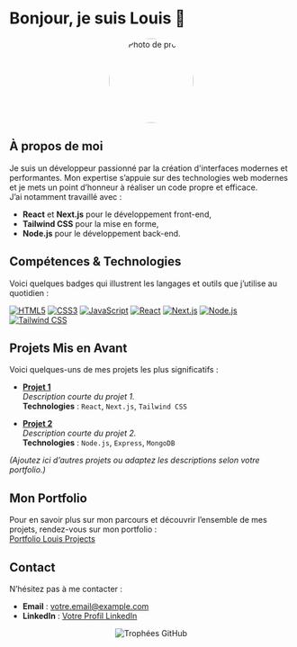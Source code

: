<!-- Titre principal -->
# Bonjour, je suis Louis 👋

<!-- (Optionnel) Vous pouvez afficher ici une image de profil personnalisée -->
<p align="center">
  <img src="https://github.com/VOTRE_NOM_UTILISATEUR.png" alt="Photo de profil" width="150" style="border-radius: 50%;">
</p>

## À propos de moi

Je suis un développeur passionné par la création d'interfaces modernes et performantes. Mon expertise s’appuie sur des technologies web modernes et je mets un point d’honneur à réaliser un code propre et efficace.  
J’ai notamment travaillé avec :
- **React** et **Next.js** pour le développement front-end,
- **Tailwind CSS** pour la mise en forme,
- **Node.js** pour le développement back-end.

## Compétences & Technologies

Voici quelques badges qui illustrent les langages et outils que j’utilise au quotidien :

[![HTML5](https://img.shields.io/badge/HTML5-E34F26?style=flat-square&logo=html5&logoColor=white)](https://developer.mozilla.org/fr/docs/Web/HTML)
[![CSS3](https://img.shields.io/badge/CSS3-1572B6?style=flat-square&logo=css3)](https://developer.mozilla.org/fr/docs/Web/CSS)
[![JavaScript](https://img.shields.io/badge/JavaScript-F7DF1E?style=flat-square&logo=javascript&logoColor=black)](https://developer.mozilla.org/fr/docs/Web/JavaScript)
[![React](https://img.shields.io/badge/React-61DAFB?style=flat-square&logo=react&logoColor=black)](https://fr.reactjs.org/)
[![Next.js](https://img.shields.io/badge/Next.js-000000?style=flat-square&logo=next.js&logoColor=white)](https://nextjs.org/)
[![Node.js](https://img.shields.io/badge/Node.js-339933?style=flat-square&logo=nodedotjs&logoColor=white)](https://nodejs.org/)
[![Tailwind CSS](https://img.shields.io/badge/Tailwind_CSS-38B2AC?style=flat-square&logo=tailwind-css&logoColor=white)](https://tailwindcss.com/)

## Projets Mis en Avant

Voici quelques-uns de mes projets les plus significatifs :

- [**Projet 1**](https://lien-vers-projet-1.com)  
  *Description courte du projet 1.*  
  **Technologies** : `React`, `Next.js`, `Tailwind CSS`

- [**Projet 2**](https://lien-vers-projet-2.com)  
  *Description courte du projet 2.*  
  **Technologies** : `Node.js`, `Express`, `MongoDB`

*(Ajoutez ici d’autres projets ou adaptez les descriptions selon votre portfolio.)*

## Mon Portfolio

Pour en savoir plus sur mon parcours et découvrir l’ensemble de mes projets, rendez-vous sur mon portfolio :  
[Portfolio Louis Projects](https://portfolio-louis-projects-437ea021.vercel.app/)

## Contact

N’hésitez pas à me contacter :  
- **Email** : [votre.email@example.com](mailto:votre.email@example.com)  
- **LinkedIn** : [Votre Profil LinkedIn](https://www.linkedin.com/in/votreprofil/)

<!-- (Optionnel) Section Réalisations GitHub -->
<p align="center">
  <img src="https://github-profile-trophy.vercel.app/?username=VOTRE_NOM_UTILISATEUR&theme=radical" alt="Trophées GitHub" />
</p>
